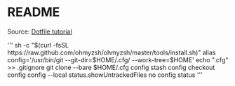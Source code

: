 # README
Source: [Dotfile tutorial](https://www.atlassian.com/git/tutorials/dotfiles)

'''
sh -c "$(curl -fsSL https://raw.github.com/ohmyzsh/ohmyzsh/master/tools/install.sh)"
alias config='/usr/bin/git --git-dir=$HOME/.cfg/ --work-tree=$HOME'
echo ".cfg" >> .gitignore
git clone --bare <git-repo-url> $HOME/.cfg
config stash
config checkout
config config --local status.showUntrackedFiles no
config status
'''
